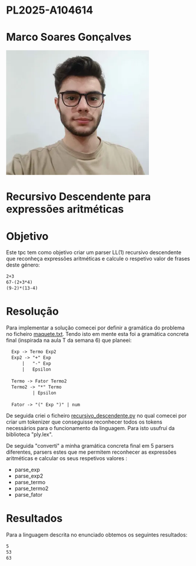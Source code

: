 # PL2025-A104614

# Marco Soares Gonçalves

![Alt text](https://github.com/MarcoGoncalves123/PL2025-A104614/blob/main/image.PNG)

# Recursivo Descendente para expressões aritméticas


# Objetivo

Este tpc tem como objetivo criar um parser LL(1) recursivo descendente que reconheça expressões aritméticas e calcule o respetivo valor de frases deste género: 

```
2+3
67-(2+3*4)
(9-2)*(13-4)
````

# Resolução

Para implementar a solução comecei por definir a gramática do problema no ficheiro [maquete.txt](https://github.com/MarcoGoncalves123/PL2025-A104614/blob/main/TPC6/maquete.txt). Tendo isto em mente esta foi a 
gramática concreta final (inspirada na aula T da semana 6) que planeei: 

```
  Exp -> Termo Exp2 
  Exp2 -> "+" Exp
      |   "-" Exp
      |   Epsilon
  
  Termo -> Fator Termo2
  Termo2 -> "*" Termo
          | Epsilon
  
  Fator -> "(" Exp ")" | num 
```

De seguida criei o ficheiro [recursivo_descendente.py](https://github.com/MarcoGoncalves123/PL2025-A104614/blob/main/TPC6/recursivo_descendente.py) no qual comecei por criar um tokenizer que conseguisse reconhecer todos os tokens
necessários para o funcionamento da linguagem. Para isto usufruí da biblioteca "ply.lex". 

De seguida "converti" a minha gramática concreta final em 5 parsers diferentes, parsers estes que me permitem reconhecer as expressões aritméticas e calcular os seus respetivos valores :

 - parse_exp
 - parse_exp2
 - parse_termo
 - parse_termo2
 - parse_fator

# Resultados

Para a linguagem descrita no enunciado obtemos os seguintes resultados:

```
5
53
63
```


